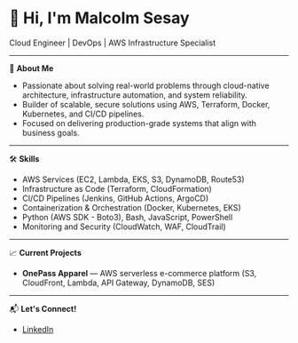 # 👋 Hi, I'm Malcolm Sesay

Cloud Engineer | DevOps | AWS Infrastructure Specialist

---

🚀 **About Me**
- Passionate about solving real-world problems through cloud-native architecture, infrastructure automation, and system reliability.
- Builder of scalable, secure solutions using AWS, Terraform, Docker, Kubernetes, and CI/CD pipelines.
- Focused on delivering production-grade systems that align with business goals.

---

🛠️ **Skills**
- AWS Services (EC2, Lambda, EKS, S3, DynamoDB, Route53)
- Infrastructure as Code (Terraform, CloudFormation)
- CI/CD Pipelines (Jenkins, GitHub Actions, ArgoCD)
- Containerization & Orchestration (Docker, Kubernetes, EKS)
- Python (AWS SDK - Boto3), Bash, JavaScript, PowerShell
- Monitoring and Security (CloudWatch, WAF, CloudTrail)

---

📈 **Current Projects**
- **OnePass Apparel** — AWS serverless e-commerce platform (S3, CloudFront, Lambda, API Gateway, DynamoDB, SES)

---

📬 **Let's Connect!**
- [LinkedIn](https://www.linkedin.com/in/malcolmsesay)

